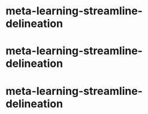 # meta-learning-streamline-delineation
# meta-learning-streamline-delineation
# meta-learning-streamline-delineation
